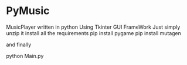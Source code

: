 # PyMusic
MusicPlayer written in python Using Tkinter GUI FrameWork
Just simply unzip it 
install all the requirements
pip install pygame
pip install mutagen

and  finally

python Main.py
